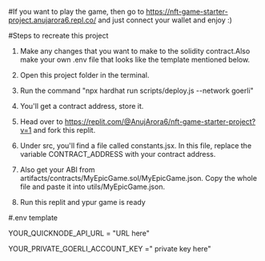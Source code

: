 #If you want to play the game, then go to https://nft-game-starter-project.anujarora6.repl.co/ and just connect your wallet and enjoy :)

#Steps to recreate this project

1. Make any changes that you want to make to the solidity contract.Also make your own .env file that looks like the template mentioned below.
2. Open this project folder in the terminal.
3. Run the command "npx hardhat run scripts/deploy.js --network goerli"
4. You'll get a contract address, store it.
5. Head over to https://replit.com/@AnujArora6/nft-game-starter-project?v=1 and fork this replit.
6. Under src, you'll find a file called constants.jsx. In this file, replace the variable CONTRACT_ADDRESS with your contract address.
7. Also get your ABI from artifacts/contracts/MyEpicGame.sol/MyEpicGame.json. Copy the whole file and paste it into utils/MyEpicGame.json.

8. Run this replit and ypur game is ready


#.env template

YOUR_QUICKNODE_API_URL = "URL here"

YOUR_PRIVATE_GOERLI_ACCOUNT_KEY =" private key here"
